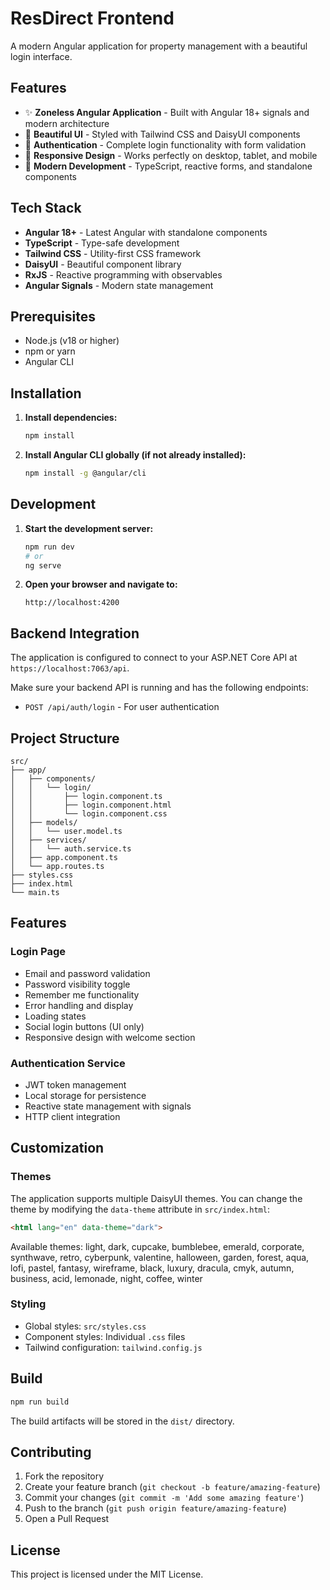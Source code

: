 # ResDirect Frontend

A modern Angular application for property management with a beautiful login interface.

## Features

- ✨ **Zoneless Angular Application** - Built with Angular 18+ signals and modern architecture
- 🎨 **Beautiful UI** - Styled with Tailwind CSS and DaisyUI components
- 🔐 **Authentication** - Complete login functionality with form validation
- 📱 **Responsive Design** - Works perfectly on desktop, tablet, and mobile
- 🚀 **Modern Development** - TypeScript, reactive forms, and standalone components

## Tech Stack

- **Angular 18+** - Latest Angular with standalone components
- **TypeScript** - Type-safe development
- **Tailwind CSS** - Utility-first CSS framework
- **DaisyUI** - Beautiful component library
- **RxJS** - Reactive programming with observables
- **Angular Signals** - Modern state management

## Prerequisites

- Node.js (v18 or higher)
- npm or yarn
- Angular CLI

## Installation

1. **Install dependencies:**
   ```bash
   npm install
   ```

2. **Install Angular CLI globally (if not already installed):**
   ```bash
   npm install -g @angular/cli
   ```

## Development

1. **Start the development server:**
   ```bash
   npm run dev
   # or
   ng serve
   ```

2. **Open your browser and navigate to:**
   ```
   http://localhost:4200
   ```

## Backend Integration

The application is configured to connect to your ASP.NET Core API at `https://localhost:7063/api`.

Make sure your backend API is running and has the following endpoints:
- `POST /api/auth/login` - For user authentication

## Project Structure

```
src/
├── app/
│   ├── components/
│   │   └── login/
│   │       ├── login.component.ts
│   │       ├── login.component.html
│   │       └── login.component.css
│   ├── models/
│   │   └── user.model.ts
│   ├── services/
│   │   └── auth.service.ts
│   ├── app.component.ts
│   └── app.routes.ts
├── styles.css
├── index.html
└── main.ts
```

## Features

### Login Page
- Email and password validation
- Password visibility toggle
- Remember me functionality
- Error handling and display
- Loading states
- Social login buttons (UI only)
- Responsive design with welcome section

### Authentication Service
- JWT token management
- Local storage for persistence
- Reactive state management with signals
- HTTP client integration

## Customization

### Themes
The application supports multiple DaisyUI themes. You can change the theme by modifying the `data-theme` attribute in `src/index.html`:

```html
<html lang="en" data-theme="dark">
```

Available themes: light, dark, cupcake, bumblebee, emerald, corporate, synthwave, retro, cyberpunk, valentine, halloween, garden, forest, aqua, lofi, pastel, fantasy, wireframe, black, luxury, dracula, cmyk, autumn, business, acid, lemonade, night, coffee, winter

### Styling
- Global styles: `src/styles.css`
- Component styles: Individual `.css` files
- Tailwind configuration: `tailwind.config.js`

## Build

```bash
npm run build
```

The build artifacts will be stored in the `dist/` directory.

## Contributing

1. Fork the repository
2. Create your feature branch (`git checkout -b feature/amazing-feature`)
3. Commit your changes (`git commit -m 'Add some amazing feature'`)
4. Push to the branch (`git push origin feature/amazing-feature`)
5. Open a Pull Request

## License

This project is licensed under the MIT License. 